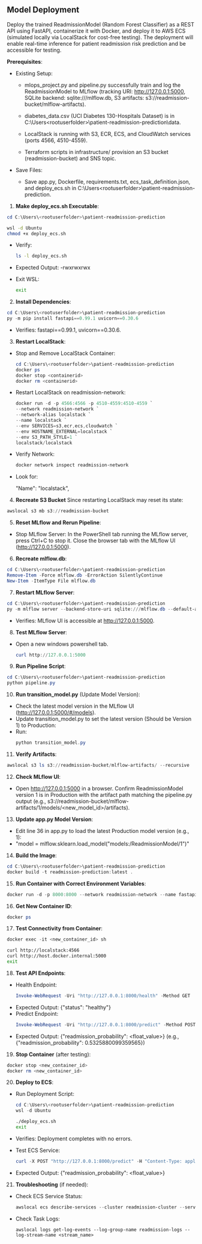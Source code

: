 ## Model Deployment

Deploy the trained ReadmissionModel (Random Forest Classifier) as a REST API using FastAPI, containerize it with Docker, and deploy it to AWS ECS (simulated locally via LocalStack for cost-free testing). The deployment will enable real-time inference for patient readmission risk prediction and be accessible for testing.

**Prerequisites**:

- Existing Setup:

  + mlops_project.py and pipeline.py successfully train and log the ReadmissionModel to MLflow (tracking URI: http://127.0.0.1:5000, SQLite backend: sqlite:///mlflow.db, S3 artifacts: s3://readmission-bucket/mlflow-artifacts).

  + diabetes_data.csv (UCI Diabetes 130-Hospitals Dataset) is in C:\Users\<rootuserfolder>\patient-readmission-prediction\data.

  + LocalStack is running with S3, ECR, ECS, and CloudWatch services (ports 4566, 4510-4559).

  + Terraform scripts in infrastructure/ provision an S3 bucket (readmission-bucket) and SNS topic.

- Save Files:

  + Save app.py, Dockerfile, requirements.txt, ecs_task_definition.json, and deploy_ecs.sh in C:\Users\<rootuserfolder>\patient-readmission-prediction.

1. **Make deploy_ecs.sh Executable**:
  ```powershell
  cd C:\Users\<rootuserfolder>\patient-readmission-prediction
  ```
  ```bash
  wsl -d Ubuntu
  chmod +x deploy_ecs.sh
  ```

- Verify:
  ```bash
  ls -l deploy_ecs.sh
  ```
- Expected Output: -rwxrwxrwx

- Exit WSL:
  ```bash
  exit
  ```

2. **Install Dependencies**:
  ```powershell
  cd C:\Users\<rootuserfolder>\patient-readmission-prediction
  py -m pip install fastapi==0.99.1 uvicorn==0.30.6
  ```

- Verifies: fastapi==0.99.1, uvicorn==0.30.6.

3. **Restart LocalStack**:
- Stop and Remove LocalStack Container:
  ```powershell
  cd C:\Users\<rootuserfolder>\patient-readmission-prediction
  docker ps
  docker stop <containerid>
  docker rm <containerid>
  ```
- Restart LocalStack on readmission-network:
  ```powershell
  docker run -d -p 4566:4566 -p 4510-4559:4510-4559 `
  --network readmission-network `
  --network-alias localstack `
  --name localstack `
  --env SERVICES=s3,ecr,ecs,cloudwatch `
  --env HOSTNAME_EXTERNAL=localstack `
  --env S3_PATH_STYLE=1 `
  localstack/localstack
  ```
  
- Verify Network:
  ```powershell
  docker network inspect readmission-network
  ```
- Look for:

  "Name": "localstack",

4. **Recreate S3 Bucket** Since restarting LocalStack may reset its state:
  ```powershell
  awslocal s3 mb s3://readmission-bucket
  ```

5. **Reset MLflow and Rerun Pipeline**:
- Stop MLflow Server: In the PowerShell tab running the MLflow server, press Ctrl+C to stop it. Close the browser tab with the MLflow UI (http://127.0.0.1:5000).

6. **Recreate mlflow.db**:
  ```powershell
  cd C:\Users\<rootuserfolder>\patient-readmission-prediction
  Remove-Item -Force mlflow.db -ErrorAction SilentlyContinue
  New-Item -ItemType File mlflow.db
  ```

7. **Restart MLflow Server**:
  ```powershell
  cd C:\Users\<rootuserfolder>\patient-readmission-prediction
  py -m mlflow server --backend-store-uri sqlite:///mlflow.db --default-artifact-root s3://readmission-bucket/mlflow-artifacts --host 0.0.0.0 --port 5000
  ```

- Verifies: MLflow UI is accessible at http://127.0.0.1:5000.

8. **Test MLflow Server**:
- Open a new windows powershell tab.
  ```powershell
  curl http://127.0.0.1:5000
  ```

9. **Run Pipeline Script**:
  ```powershell
  cd C:\Users\<rootuserfolder>\patient-readmission-prediction
  python pipeline.py
  ```

10. **Run transition_model.py** (Update Model Version):

- Check the latest model version in the MLflow UI (http://127.0.0.1:5000/#/models).
- Update transition_model.py to set the latest version (Should be Version 1) to Production:
- Run:
  ```powershell
  python transition_model.py
  ```

11. **Verify Artifacts**:
  ```powershell
  awslocal s3 ls s3://readmission-bucket/mlflow-artifacts/ --recursive
  ```
12. **Check MLflow UI**:
- Open http://127.0.0.1:5000 in a browser. Confirm ReadmissionModel version 1 is in Production with the artifact path matching the pipeline.py output (e.g., s3://readmission-bucket/mlflow-artifacts/1/models/<new_model_id>/artifacts).
  
13. **Update app.py Model Version**:
    
- Edit line 36 in app.py to load the latest Production model version (e.g., 1):
- "model = mlflow.sklearn.load_model("models:/ReadmissionModel/1")"

14. **Build the Image**:
  ```powershell
  cd C:\Users\<rootuserfolder>\patient-readmission-prediction
  docker build -t readmission-prediction:latest .
  ```

15. **Run Container with Correct Environment Variables**:
  ```powershell
  docker run -d -p 8000:8000 --network readmission-network --name fastapi --env AWS_ENDPOINT_URL=http://localstack:4566 --env MLFLOW_TRACKING_URI=http://host.docker.internal:5000 --env AWS_S3_FORCE_PATH_STYLE=true --env AWS_ACCESS_KEY_ID=test --env AWS_SECRET_ACCESS_KEY=test --env AWS_DEFAULT_REGION=us-east-1 readmission-prediction:latest
  ```

16. **Get New Container ID**:
  ```powershell
  docker ps
  ```

17. **Test Connectivity from Container**:
  ```powershell
  docker exec -it <new_container_id> sh
  ```
  ```bash
  curl http://localstack:4566
  curl http://host.docker.internal:5000
  exit
  ```

18. **Test API Endpoints**:

- Health Endpoint:
  ```powershell
  Invoke-WebRequest -Uri "http://127.0.0.1:8000/health" -Method GET
  ```
- Expected Output: {"status": "healthy"}
- Predict Endpoint:
  ```powershell
  Invoke-WebRequest -Uri "http://127.0.0.1:8000/predict" -Method POST -Headers @{ "Content-Type" = "application/json" } -Body '{"age": 70.0, "gender": 1, "race": 2, "time_in_hospital": 5, "num_lab_procedures": 40, "num_medications": 15, "diabetesMed": 1}'
  ```
- Expected Output: {"readmission_probability": <float_value>} (e.g., {"readmission_probability": 0.5325880099359565})

19. **Stop Container** (after testing):
  ```powershell
  docker stop <new_container_id>
  docker rm <new_container_id>
  ```

20. **Deploy to ECS**:

- Run Deployment Script:
  ```powershell
  cd C:\Users\<rootuserfolder>\patient-readmission-prediction
  wsl -d Ubuntu
  ```
  ```bash
  ./deploy_ecs.sh
  exit
  ```
  
- Verifies: Deployment completes with no errors.
- Test ECS Service:
  ```powershell
  curl -X POST "http://127.0.0.1:8000/predict" -H "Content-Type: application/json" -d '{"age": 70.0, "gender": 1, "race": 2, "time_in_hospital": 5, "num_lab_procedures": 40, "num_medications": 15, "diabetesMed": 1}'
  ```
  
- Expected Output: {"readmission_probability": <float_value>}

21. **Troubleshooting** (if needed):

- Check ECS Service Status:
  ```powershell
  awslocal ecs describe-services --cluster readmission-cluster --services readmission-service
  ```
- Check Task Logs:
  ```powershellawslocal logs describe-log-streams --log-group-name readmission-logs
  awslocal logs get-log-events --log-group-name readmission-logs --log-stream-name <stream_name>
  ```
